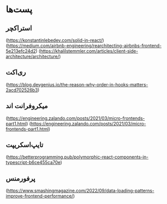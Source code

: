 # پست‌ها

## استراکچر

(https://konstantinlebedev.com/solid-in-react/)
(https://medium.com/airbnb-engineering/rearchitecting-airbnbs-frontend-5e213efc24d2)
(https://khalilstemmler.com/articles/client-side-architecture/architecture/)

## ری‌اکت

(https://blog.devgenius.io/the-reason-why-order-in-hooks-matters-2acd702526b3)


## میکرو‌فرانت اند

(https://engineering.zalando.com/posts/2021/03/micro-frontends-part1.html)
(https://engineering.zalando.com/posts/2021/03/micro-frontends-part1.html)

## تایپ‌اسکریپت

(https://betterprogramming.pub/polymorphic-react-components-in-typescript-b6ce455ca70e)

## پرفورمنس

(https://www.smashingmagazine.com/2022/09/data-loading-patterns-improve-frontend-performance/)